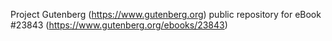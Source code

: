Project Gutenberg (https://www.gutenberg.org) public repository for eBook #23843 (https://www.gutenberg.org/ebooks/23843)
